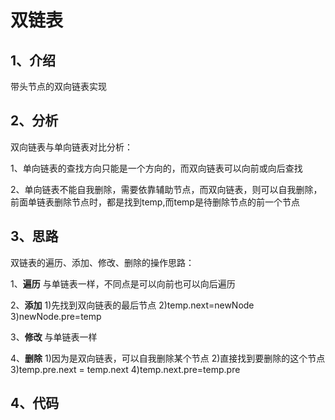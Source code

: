 # 双链表

## 1、介绍

带头节点的双向链表实现

## 2、分析

双向链表与单向链表对比分析：

1、单向链表的查找方向只能是一个方向的，而双向链表可以向前或向后查找

2、单向链表不能自我删除，需要依靠辅助节点，而双向链表，则可以自我删除，前面单链表删除节点时，都是找到temp,而temp是待删除节点的前一个节点

## 3、思路

双链表的遍历、添加、修改、删除的操作思路：

1、**遍历** 与单链表一样，不同点是可以向前也可以向后遍历

2、**添加** 1)先找到双向链表的最后节点 2)temp.next=newNode 3)newNode.pre=temp

3、**修改** 与单链表一样

4、**删除** 1)因为是双向链表，可以自我删除某个节点 2)直接找到要删除的这个节点 3)temp.pre.next = temp.next 4)temp.next.pre=temp.pre

## 4、代码



